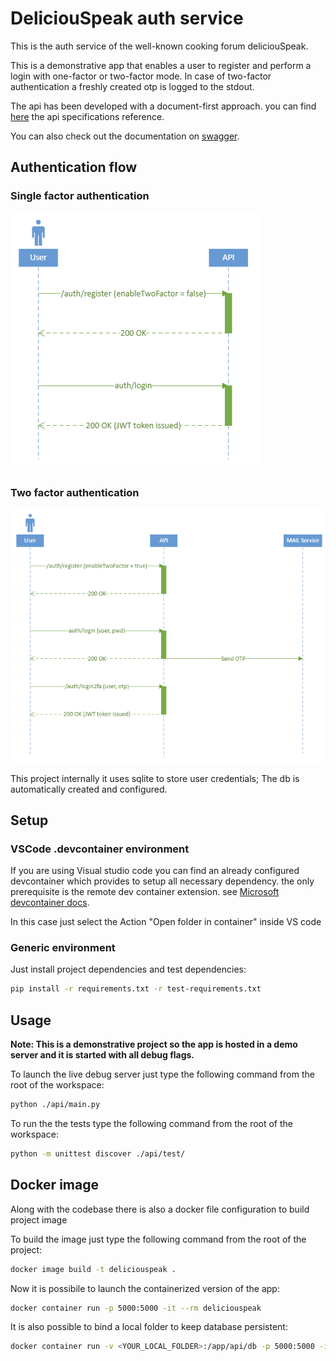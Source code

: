 # DeliciouSpeak auth service


This is the auth service of the well-known cooking forum deliciouSpeak.

This is a demonstrative app that enables a user to register and perform a login with one-factor or two-factor mode. In case of two-factor authentication a freshly created otp is logged to the stdout.

The api has been developed with a document-first approach. you can find [here](./api/openapi/deliciouspeak.yaml) the api specifications reference.

You can also check out the documentation on [swagger](https://app.swaggerhub.com/apis/MAGLIANIM_1/deliciouspeak/1.0.0#/).

## Authentication flow

### Single factor authentication
![One factor flow](./docs/images/sequence-one-factor.png)

### Two factor authentication
![Two factor flow](./docs/images/sequence-two-factor.png)

This project internally it uses sqlite to store user credentials; The db is automatically created and configured.


## Setup

### VSCode .devcontainer environment

If you are using Visual studio code you can find an already configured devcontainer which provides to setup all necessary dependency. the only prerequisite is the remote dev container extension. see [Microsoft devcontainer docs](https://code.visualstudio.com/docs/devcontainers/containers).

In this case just select the Action "Open folder in container" inside VS code

### Generic environment

Just install project dependencies and test dependencies:

```sh
pip install -r requirements.txt -r test-requirements.txt
```

## Usage

__Note: This is a demonstrative project so the app is hosted in a demo server and it is started with all debug flags.__

To launch the live debug server just type the following command from the root of the workspace:

```sh
python ./api/main.py
```

To run the the tests type the following command from the root of the workspace:

```sh
python -m unittest discover ./api/test/
```

## Docker image

Along with the codebase there is also a docker file configuration to build project image

To build the image just type the following command from the root of the project:

```sh
docker image build -t deliciouspeak .
```

Now it is possibile to launch the containerized version of the app:

```sh
docker container run -p 5000:5000 -it --rm deliciouspeak
```

It is also possible to bind a local folder to keep database persistent:

```sh
docker container run -v <YOUR_LOCAL_FOLDER>:/app/api/db -p 5000:5000 -it --rm deliciouspeak
```
